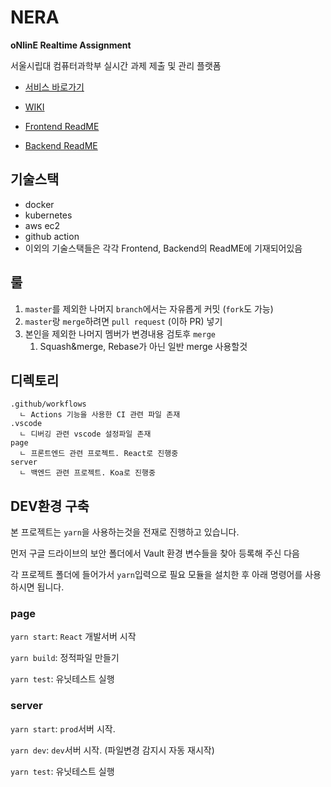 # NERA

**oNlinE Realtime Assignment**

서울시립대 컴퓨터과학부 실시간 과제 제출 및 관리 플랫폼

- [서비스 바로가기](https://nera.csuos.ml/)

- [WIKI](https://www.notion.so/WIKI-bc4777a260594cc6b17d9e46ede69c94)
- [Frontend ReadME](https://github.com/gmldms784/nera/blob/master/page/README.md)
- [Backend ReadME](https://github.com/gmldms784/nera/blob/master/server/README.md)



## 기술스택

* docker
* kubernetes
* aws ec2
* github action
* 이외의 기술스택들은 각각 Frontend, Backend의 ReadME에 기재되어있음



## 룰

1. `master`를 제외한 나머지 `branch`에서는 자유롭게 커밋 (`fork`도 가능)
2. `master`랑 `merge`하려면 `pull request` (이하 PR) 넣기
3. 본인을 제외한 나머지 멤버가 변경내용 검토후 `merge` 
   1. Squash&merge, Rebase가 아닌 일반 merge 사용할것



## 디렉토리

```
.github/workflows
  ㄴ Actions 기능을 사용한 CI 관련 파일 존재
.vscode
  ㄴ 디버깅 관련 vscode 설정파일 존재
page
  ㄴ 프론트엔드 관련 프로젝트. React로 진행중
server
  ㄴ 백엔드 관련 프로젝트. Koa로 진행중
```



## DEV환경 구축

본 프로젝트는 `yarn`을 사용하는것을 전재로 진행하고 있습니다.

먼저 구글 드라이브의 보안 폴더에서 Vault 환경 변수들을 찾아 등록해 주신 다음

각 프로젝트 폴더에 들어가서 `yarn`입력으로 필요 모듈을 설치한 후 아래 명령어를 사용하시면 됩니다.

### page

`yarn start`: `React` 개발서버 시작

`yarn build`: 정적파일 만들기

`yarn test`: 유닛테스트 실행

### server

`yarn start`: `prod`서버 시작.

`yarn dev`: `dev`서버 시작. (파일변경 감지시 자동 재시작)

`yarn test`: 유닛테스트 실행

